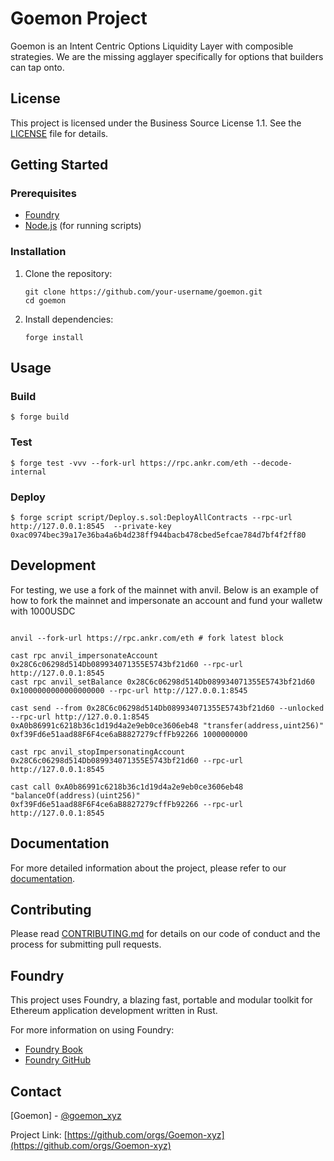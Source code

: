 # Goemon Project

Goemon is an Intent Centric Options Liquidity Layer with composible strategies. We are the missing agglayer specifically for options that builders can tap onto.

## License

This project is licensed under the Business Source License 1.1. See the [LICENSE](./LICENSE) file for details.

## Getting Started

### Prerequisites

- [Foundry](https://book.getfoundry.sh/getting-started/installation)
- [Node.js](https://nodejs.org/) (for running scripts)

### Installation

1. Clone the repository:
   ```shell
   git clone https://github.com/your-username/goemon.git
   cd goemon
   ```

2. Install dependencies:
   ```shell
   forge install
   ```

## Usage

### Build

```shell
$ forge build
```

### Test

```shell
$ forge test -vvv --fork-url https://rpc.ankr.com/eth --decode-internal  
```

### Deploy

```shell
$ forge script script/Deploy.s.sol:DeployAllContracts --rpc-url http://127.0.0.1:8545  --private-key 0xac0974bec39a17e36ba4a6b4d238ff944bacb478cbed5efcae784d7bf4f2ff80
```

## Development

For testing, we use a fork of the mainnet with anvil. Below is an example of how to fork the mainnet and impersonate an account and fund your walletw with 1000USDC

```shell

anvil --fork-url https://rpc.ankr.com/eth # fork latest block

cast rpc anvil_impersonateAccount 0x28C6c06298d514Db089934071355E5743bf21d60 --rpc-url http://127.0.0.1:8545
cast rpc anvil_setBalance 0x28C6c06298d514Db089934071355E5743bf21d60 0x1000000000000000000 --rpc-url http://127.0.0.1:8545

cast send --from 0x28C6c06298d514Db089934071355E5743bf21d60 --unlocked --rpc-url http://127.0.0.1:8545 0xA0b86991c6218b36c1d19d4a2e9eb0ce3606eb48 "transfer(address,uint256)" 0xf39Fd6e51aad88F6F4ce6aB8827279cffFb92266 1000000000

cast rpc anvil_stopImpersonatingAccount 0x28C6c06298d514Db089934071355E5743bf21d60 --rpc-url http://127.0.0.1:8545

cast call 0xA0b86991c6218b36c1d19d4a2e9eb0ce3606eb48 "balanceOf(address)(uint256)" 0xf39Fd6e51aad88F6F4ce6aB8827279cffFb92266 --rpc-url http://127.0.0.1:8545
```

## Documentation

For more detailed information about the project, please refer to our [documentation](link-to-your-docs).

## Contributing

Please read [CONTRIBUTING.md](link-to-contributing-guide) for details on our code of conduct and the process for submitting pull requests.

## Foundry

This project uses Foundry, a blazing fast, portable and modular toolkit for Ethereum application development written in Rust.

For more information on using Foundry:

- [Foundry Book](https://book.getfoundry.sh/)
- [Foundry GitHub](https://github.com/foundry-rs/foundry)

## Contact

[Goemon] - [@goemon_xyz](https://x.com/goemon_xyz) 

Project Link: [https://github.com/orgs/Goemon-xyz](https://github.com/orgs/Goemon-xyz)
